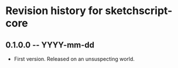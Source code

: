 # Revision history for sketchscript-core

## 0.1.0.0 -- YYYY-mm-dd

* First version. Released on an unsuspecting world.

